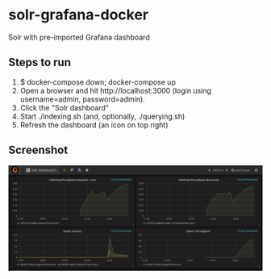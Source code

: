 # solr-grafana-docker
Solr with pre-imported Grafana dashboard

Steps to run
------------

1. $ docker-compose down; docker-compose up
2. Open a browser and hit http://localhost:3000 (login using username=admin, password=admin).
3. Click the "Solr dashboard"
4. Start ./indexing.sh (and, optionally, ./querying.sh)
5. Refresh the dashboard (an icon on top right)

Screenshot
----------
![solr_dashboard](screenshot.png "Solr Dashboard")
